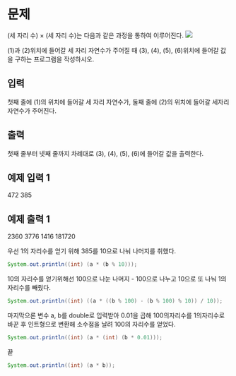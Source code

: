 # 문제

(세 자리 수) × (세 자리 수)는 다음과 같은 과정을 통하여 이루어진다.
<img src="https://www.acmicpc.net/upload/images/f5NhGHVLM4Ix74DtJrwfC97KepPl27s%20(1).png">

(1)과 (2)위치에 들어갈 세 자리 자연수가 주어질 때 (3), (4), (5), (6)위치에 들어갈 값을 구하는 프로그램을 작성하시오.

## 입력

첫째 줄에 (1)의 위치에 들어갈 세 자리 자연수가, 둘째 줄에 (2)의 위치에 들어갈 세자리 자연수가 주어진다.

## 출력

첫째 줄부터 넷째 줄까지 차례대로 (3), (4), (5), (6)에 들어갈 값을 출력한다.

## 예제 입력 1 

472
385

## 예제 출력 1 

2360
3776
1416
181720

우선 1의 자리수를 얻기 위해 385를 10으로 나눠 나머지를 취했다.
``` Java
System.out.println((int) (a * (b % 10)));
```
10의 자리수를 얻기위해선 100으로 나눈 나머지 - 100으로 나누고 10으로 또 나눠 1의자리수를 빼줬다.
``` Java
System.out.println((int) ((a * ((b % 100) - (b % 100) % 10)) / 10));
```
마지막으론 변수 a, b를 double로 입력받아 0.01을 곱해 100의자리수를 1의자리수로 바꾼 후 
인트형으로 변환해 소수점을 날려 100의 자리수를 얻었다.
``` Java
System.out.println((int) (a * (int) (b * 0.01)));
```
끝
``` Java
System.out.println((int) (a * b));
```